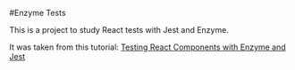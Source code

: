 #Enzyme Tests

This is a project to study React tests with Jest and Enzyme.

It was taken from this tutorial: [Testing React Components with Enzyme and Jest](https://scotch.io/tutorials/testing-react-components-with-enzyme-and-jest)
